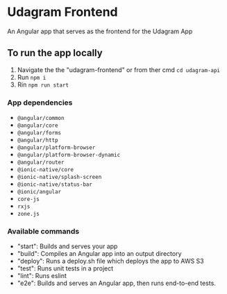 # Udagram Frontend

An Angular app that serves as the frontend for the Udagram App

## To run the app locally

1. Navigate the the "udagram-frontend" or from ther cmd `cd udagram-api`
2. Run `npm i`
3. Rin `npm run start`

### App dependencies

* `@angular/common`
* `@angular/core`
* `@angular/forms`
* `@angular/http`
* `@angular/platform-browser`
* `@angular/platform-browser-dynamic`
* `@angular/router`
* `@ionic-native/core`
* `@ionic-native/splash-screen`
* `@ionic-native/status-bar`
* `@ionic/angular`
* `core-js`
* `rxjs`
* `zone.js`

### Available commands

* "start": Builds and serves your app
* "build": Compiles an Angular app into an output directory
* "deploy": Runs a deploy.sh file which deploys the app to AWS S3
* "test": Runs unit tests in a project
* "lint": Runs eslint
* "e2e": Builds and serves an Angular app, then runs end-to-end tests.
